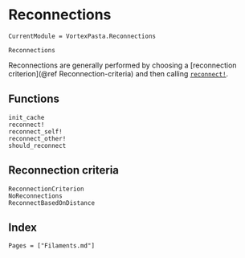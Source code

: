 # Reconnections

```@meta
CurrentModule = VortexPasta.Reconnections
```

```@docs
Reconnections
```

Reconnections are generally performed by choosing a [reconnection criterion](@ref Reconnection-criteria) and then calling [`reconnect!`](@ref).

## Functions

```@docs
init_cache
reconnect!
reconnect_self!
reconnect_other!
should_reconnect
```

## Reconnection criteria

```@docs
ReconnectionCriterion
NoReconnections
ReconnectBasedOnDistance
```

## Index

```@index
Pages = ["Filaments.md"]
```
